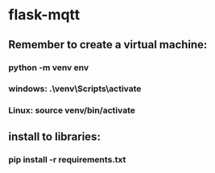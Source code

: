 # flask-mqtt

## Remember to create a virtual machine:

### python -m venv env

### windows: .\venv\Scripts\activate

### Linux: source venv/bin/activate

## install to libraries: 

### pip install -r requirements.txt

